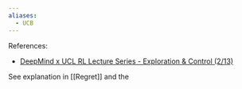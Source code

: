 ```yaml
---
aliases:
  - UCB
---
```

References:
- [DeepMind x UCL RL Lecture Series - Exploration & Control (2/13)](https://youtu.be/aQJP3Z2Ho8U?si=T6QYHFx8uoBJ_OST)


See explanation in [[Regret]] and the 